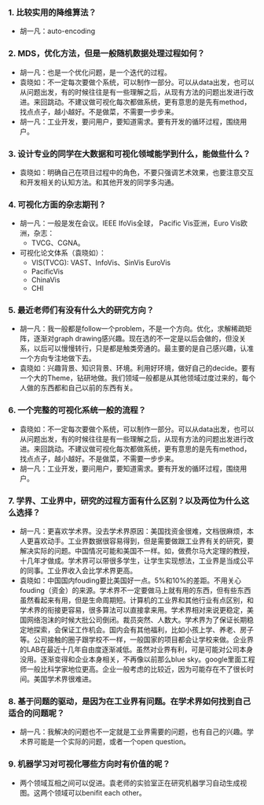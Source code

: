 ### 1. 比较实用的降维算法？
- 胡一凡：auto-encoding
### 2. MDS，优化方法，但是一般随机数据处理过程如何？
- 胡一凡：也是一个优化问题，是一个迭代的过程。
- 袁晓如：不一定每次要做个系统，可以制作一部分。可以从data出发，也可以从问题出发，有的时候往往是有一些理解之后，从现有方法的问题出发进行改进。来回跳动。不建议做可视化每次都做系统，更有意思的是先有method，找点点子，越小越好。不是做菜，不需要一步步来。
- 胡一凡：工业开发，要问用户，要知道需求。要有开发的循环过程，围绕用户。
### 3. 设计专业的同学在大数据和可视化领域能学到什么，能做些什么？
- 袁晓如：明确自己在项目过程中的角色，不要只强调艺术效果，也要注意交互和开发相关的认知方法。和其他开发的同学多沟通。
### 4. 可视化方面的杂志期刊？
- 胡一凡：一般是发在会议。IEEE IfoVis全球， Pacific Vis亚洲，Euro Vis欧洲，杂志：
  - TVCG、CGNA。
- 可视化论文体系（袁晓如）：
	- VIS(TVCG): VAST、InfoVis、SinVis EuroVis
	- PacificVis
	- ChinaVis
	- CHI
### 5. 最近老师们有没有什么大的研究方向？
- 胡一凡：我一般都是follow一个problem，不是一个方向。优化，求解稀疏矩阵，逐渐对graph
drawing感兴趣。现在选的不一定是以后会做的，但没关系，以后可以慢慢转行，只是都是触类旁通的。最主要的是自己感兴趣，认准一个方向专注地做下去。
- 袁晓如：兴趣背景、知识背景、环境。利用好环境，做好自己的decide。要有一个大的Theme，钻研地做。我们领域一般都是从其他领域过度过来的，每个人做的东西都和自己以前的东西有关。
### 6. 一个完整的可视化系统一般的流程？
- 袁晓如：不一定每次要做个系统，可以制作一部分。可以从data出发，也可以从问题出发，有的时候往往是有一些理解之后，从现有方法的问题出发进行改进。来回跳动。不建议做可视化每次都做系统，更有意思的是先有method，找点点子，越小越好。不是做菜，不需要一步步来。
- 胡一凡：工业开发，要问用户，要知道需求。要有开发的循环过程，围绕用户。
### 7. 学界、工业界中，研究的过程方面有什么区别？以及两位为什么这么选择？
- 胡一凡：更喜欢学术界。没去学术界原因：美国找资金很难，文档很麻烦，本人更喜欢动手。工业界数据很容易得到，但是需要做跟工业界有关的研究，要解决实际的问题。中国情况可能和美国不一样。如，做费尔马大定理的教授，十几年才做成。学术界可以带很多学生，让学生实现想法，工业界是当成公平的同事。工业界收入会比学术界更高。
- 袁晓如：中国国内fouding要比美国好一点。5%和10%的差距。不用关心fouding（资金）的来源。学术界不一定要做马上就有用的东西，但有些东西虽然看起来有用，但是生命周期短。计算机的工业界和其他行业有点区别，和学术界的衔接更容易，很多算法可以直接拿来用。学术界相对来说更稳定，美国网络泡沫的时候大批公司倒闭。裁员突然、人数大。学术界为了保证长期稳定地探索，会保证工作机会。国内会有其他福利，比如小孩上学、养老、房子等。公司接触的圈子跟学校不一样，一般国家的项目都会让学校来做。企业界的LAB在最近十几年自由度逐渐减低。虽然对业界有利，可是可能对公司本身没用。逐渐变得和企业本身相关，不再像以前那么blue sky。google里面工程师一般比科学家地位更高。企业一般考虑的比较近，因为可能存在不了很长时间。美国学术界很难进。
### 8. 基于问题的驱动，是因为在工业界有问题。在学术界如何找到自己适合的问题呢？
- 胡一凡：我解决的问题也不一定就是工业界需要的问题，也有自己的兴趣。学术界可能是一个实际的问题，或者一个open question。
### 9. 机器学习对可视化哪些方向时有价值的呢？
- 两个领域互相之间可以促进。袁老师的实验室正在研究机器学习自动生成视图。这两个领域可以benifit each other。